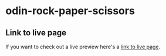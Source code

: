 # odin-rock-paper-scissors

## Link to live page
If you want to check out a live preview here's a
[link to live page](https://brandonzamorano.github.io/odin-rock-paper-scissors/).
